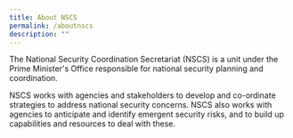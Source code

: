 ```yaml
---
title: About NSCS
permalink: /aboutnscs
description: ""
---
```

The National Security Coordination Secretariat (NSCS) is a unit under the Prime Minister's Office responsible for national security planning and coordination.

NSCS works with agencies and stakeholders to develop and co-ordinate strategies to address national security concerns. NSCS also works with agencies to anticipate and identify emergent security risks, and to build up capabilities and resources to deal with these.
